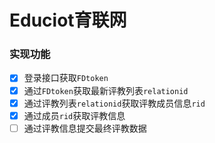 # Educiot育联网 #

### 实现功能 ###
* [x] 登录接口获取`FDtoken`
* [x] 通过`FDtoken`获取最新评教列表`relationid`
* [x] 通过评教列表`relationid`获取评教成员信息`rid`
* [x] 通过成员`rid`获取评教信息
* [ ] 通过评教信息提交最终评教数据
